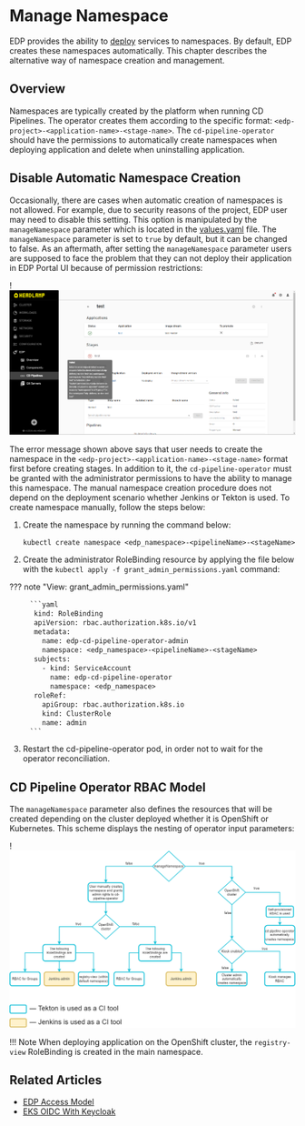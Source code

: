 # Manage Namespace

EDP provides the ability to [deploy](../user-guide/add-cd-pipeline.md) services to namespaces. By default, EDP creates these namespaces automatically. This chapter describes the alternative way of namespace creation and management.

## Overview

Namespaces are typically created by the platform when running CD Pipelines. The operator creates them according to the specific format: `<edp-project>-<application-name>-<stage-name>`.
The `cd-pipeline-operator` should have the permissions to automatically create namespaces when deploying application and delete when uninstalling application.

## Disable Automatic Namespace Creation

Occasionally, there are cases when automatic creation of namespaces is not allowed. For example, due to security reasons of the project, EDP user may need to disable this setting. This option is manipulated by the `manageNamespace` parameter which is located in the [values.yaml](https://github.com/epam/edp-cd-pipeline-operator/blob/release/2.14/deploy-templates/values.yaml#L30) file.
The `manageNamespace` parameter is set to `true` by default, but it can be changed to false. As an aftermath, after setting the `manageNamespace` parameter users are supposed to face the problem that they can not deploy their application in EDP Portal UI because of permission restrictions:

  !![Namespace creation error](../assets/operator-guide/failed_cd_pipeline_creation.png)

The error message shown above says that user needs to create the namespace in the `<edp-project>-<application-name>-<stage-name>` format first before creating stages. In addition to it, the `cd-pipeline-operator` must be granted with the administrator permissions to have the ability to manage this namespace.
The manual namespace creation procedure does not depend on the deployment scenario whether Jenkins or Tekton is used. To create namespace manually, follow the steps below:

1. Create the namespace by running the command below:

       kubectl create namespace <edp_namespace>-<pipelineName>-<stageName>


2. Create the administrator RoleBinding resource by applying the file below with the `kubectl apply -f grant_admin_permissions.yaml` command:

  ??? note "View: grant_admin_permissions.yaml"
  
         ```yaml
          kind: RoleBinding
          apiVersion: rbac.authorization.k8s.io/v1
          metadata:
            name: edp-cd-pipeline-operator-admin
            namespace: <edp_namespace>-<pipelineName>-<stageName>
          subjects:
            - kind: ServiceAccount
              name: edp-cd-pipeline-operator
              namespace: <edp_namespace>
          roleRef:
            apiGroup: rbac.authorization.k8s.io
            kind: ClusterRole
            name: admin
         ```

3. Restart the cd-pipeline-operator pod, in order not to wait for the operator reconciliation.

## CD Pipeline Operator RBAC Model

The `manageNamespace` parameter also defines the resources that will be created depending on the cluster deployed whether it is OpenShift or Kubernetes. This scheme displays the nesting of operator input parameters:

  !![CD Pipeline Operator Input Parameter Scheme](../assets/operator-guide/manage-namespace.png)

!!! Note
    When deploying application on the OpenShift cluster, the `registry-view` RoleBinding is created in the main namespace.

## Related Articles

* [EDP Access Model](edp-access-model.md)
* [EKS OIDC With Keycloak](configure-keycloak-oidc-eks.md)
